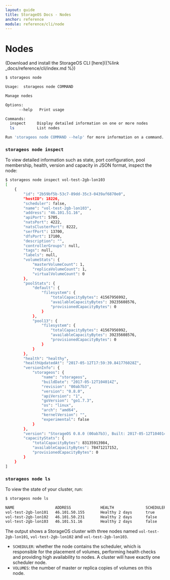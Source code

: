 ```yaml
---
layout: guide
title: StorageOS Docs - Nodes
anchor: reference
module: reference/cli/node
---
```


# Nodes

(Download and install the StorageOS CLI [here]({%link _docs/reference/cli/index.md %})

```bash
$ storageos node

Usage:	storageos node COMMAND

Manage nodes

Options:
      --help   Print usage

Commands:
  inspect     Display detailed information on one or more nodes
  ls          List nodes

Run 'storageos node COMMAND --help' for more information on a command.
```

### `storageos node inspect`

To view detailed information such as state, port configuration, pool membership,
health, version and capacity in JSON format, inspect the node:

```bash
$ storageos node inspect vol-test-2gb-lon103
[
    {
        "id": "2b59bf5b-53c7-89dd-35c3-0439af6870e0",
        "hostID": 18226,
        "scheduler": false,
        "name": "vol-test-2gb-lon103",
        "address": "46.101.51.16",
        "apiPort": 5705,
        "natsPort": 4222,
        "natsClusterPort": 8222,
        "serfPort": 13700,
        "dfsPort": 17100,
        "description": "",
        "controllerGroups": null,
        "tags": null,
        "labels": null,
        "volumeStats": {
            "masterVolumeCount": 1,
            "replicaVolumeCount": 1,
            "virtualVolumeCount": 0
        },
        "poolStats": {
            "default": {
                "filesystem": {
                    "totalCapacityBytes": 41567956992,
                    "availableCapacityBytes": 39235608576,
                    "provisionedCapacityBytes": 0
                }
            },
            "pool13": {
                "filesystem": {
                    "totalCapacityBytes": 41567956992,
                    "availableCapacityBytes": 39235608576,
                    "provisionedCapacityBytes": 0
                }
            }
        },
        "health": "healthy",
        "healthUpdatedAt": "2017-05-12T17:59:39.841776028Z",
        "versionInfo": {
            "storageos": {
                "name": "storageos",
                "buildDate": "2017-05-12T104014Z",
                "revision": "00ab7b3",
                "version": "0.8.0",
                "apiVersion": "1",
                "goVersion": "go1.7.3",
                "os": "linux",
                "arch": "amd64",
                "kernelVersion": "",
                "experimental": false
            }
        },
        "version": "StorageOS 0.8.0 (00ab7b3), Built: 2017-05-12T104014Z",
        "capacityStats": {
            "totalCapacityBytes": 83135913984,
            "availableCapacityBytes": 78471217152,
            "provisionedCapacityBytes": 0
        }
    }
]
```

### `storageos node ls`

To view the state of your cluster, run:

```bash
$ storageos node ls

NAME                  ADDRESS             HEALTH              SCHEDULER           VOLUMES             TOTAL               USED                VERSION             LABELS
vol-test-2gb-lon101   46.101.50.155       Healthy 2 days      true                M: 0, R: 2          77.43GiB            5.66%               0.8.0 (00ab7b3 rev)
vol-test-2gb-lon102   46.101.50.231       Healthy 2 days      false               M: 1, R: 0          38.71GiB            5.90%               0.8.0 (00ab7b3 rev)
vol-test-2gb-lon103   46.101.51.16        Healthy 2 days      false               M: 1, R: 1          77.43GiB            5.61%               0.8.0 (00ab7b3 rev)
```

The output shows a StorageOS cluster with three nodes named
`vol-test-2gb-lon101`, `vol-test-2gb-lon102` and `vol-test-2gb-lon103`.

- `SCHEDULER`: whether the node contains the scheduler, which is responsible for
  the placement of volumes, performing health checks and providing high
  availability to nodes. A cluster will have exactly one scheduler node.
- `VOLUMES`: the number of master or replica copies of volumes on this node.
